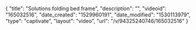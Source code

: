 {
    "title": "Solutions folding bed frame",
    "description": "",
    "videoid": "165032516",
    "date_created": "1529960191",
    "date_modified": "1530113979",
    "type": "captivate",
    "layout": "video",
    "url": "\/v\/94325240746\/165032516"
}